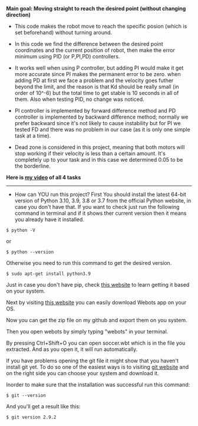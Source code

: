 **Main goal: Moving straight to reach the desired point (without changing direction)**

* This code makes the robot move to reach the specific posion (which is set beforehand) without turning around.

* In this code we find the difference between the desired point coordinates and the current position of robot, then make the error minimum using PID (or P,PI,PD) controllers.

* It works well when using P controller, but adding PI would make it get more accurate since PI makes the permanent error to be zero. when adding PD at first we face a problem and the velocity goes futher beyond the limit, and the reason is that Kd should be really small (in order of 10^-6) but the total time to get stable is 10 seconds in all of them. Also when testing PID, no change was noticed.

* PI controller is implemented by forward difference method and PD controller is implemented by backward difference method; normally we prefer backward since it's not likely to cause instability but for PI we tested FD and there was no problem in our case (as it is only one simple task at a time).

* Dead zone is considered in this project, meaning that both motors will stop working if their velocity is less than a certain amount. It's completely up to your task and in this case we determined 0.05 to be the borderline.

**Here is [my video](https://youtu.be/XCejqwPlNNo) of all 4 tasks**

***

* How can YOU run this project?
First You should install the latest 64-bit version of Python 3.10, 3.9, 3.8 or 3.7 from the official Python website, in case you don't have that. 
If you want to check just run the following command in terminal and if it shows ther current version then it means you already have it installed.

```
$ python -V 
```
or 
```
$ python --version 
```
Otherwise you need to run this command to get the desired version.

```
$ sudo apt-get install python3.9
```
Just in case you don't have pip, check [this website](https://www.tecmint.com/install-pip-in-linux/) to learn getting it based on your system.

Next by visiting [this website](https://cyberbotics.com/) you can easily download Webots app on your OS.

Now you can get the zip file on my github and export them on you system.

Then you open webots by simply typing "webots" in your terminal.

By pressing Ctrl+Shift+O you can open soccer.wbt which is in the file you extracted.
And as you open it, it will run automatically.

If you have problems opening the git file it might show that you haven't install git yet. 
To do so one of the easiest ways is to visiting [git website](https://git-scm.com/) and on the right side you can choose your system and download it.

Inorder to make sure that the installation was successful run this command:

```
$ git --version
```
And you'll get a result like this:

```
$ git version 2.9.2
```

















﻿


